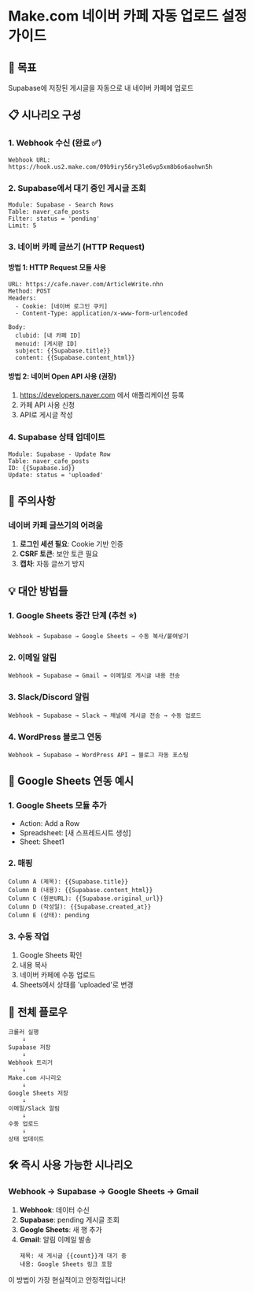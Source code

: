 # Make.com 네이버 카페 자동 업로드 설정 가이드

## 🎯 목표
Supabase에 저장된 게시글을 자동으로 내 네이버 카페에 업로드

## 📋 시나리오 구성

### 1. Webhook 수신 (완료 ✅)
```
Webhook URL: https://hook.us2.make.com/09b9iry56ry3le6vp5xm8b6o6aohwn5h
```

### 2. Supabase에서 대기 중인 게시글 조회
```
Module: Supabase - Search Rows
Table: naver_cafe_posts
Filter: status = 'pending'
Limit: 5
```

### 3. 네이버 카페 글쓰기 (HTTP Request)

#### 방법 1: HTTP Request 모듈 사용
```
URL: https://cafe.naver.com/ArticleWrite.nhn
Method: POST
Headers:
  - Cookie: [네이버 로그인 쿠키]
  - Content-Type: application/x-www-form-urlencoded

Body:
  clubid: [내 카페 ID]
  menuid: [게시판 ID]
  subject: {{Supabase.title}}
  content: {{Supabase.content_html}}
```

#### 방법 2: 네이버 Open API 사용 (권장)
1. https://developers.naver.com 에서 애플리케이션 등록
2. 카페 API 사용 신청
3. API로 게시글 작성

### 4. Supabase 상태 업데이트
```
Module: Supabase - Update Row
Table: naver_cafe_posts
ID: {{Supabase.id}}
Update: status = 'uploaded'
```

## 🚨 주의사항

### 네이버 카페 글쓰기의 어려움
1. **로그인 세션 필요**: Cookie 기반 인증
2. **CSRF 토큰**: 보안 토큰 필요
3. **캡차**: 자동 글쓰기 방지

## 💡 대안 방법들

### 1. Google Sheets 중간 단계 (추천 ⭐)
```
Webhook → Supabase → Google Sheets → 수동 복사/붙여넣기
```

### 2. 이메일 알림
```
Webhook → Supabase → Gmail → 이메일로 게시글 내용 전송
```

### 3. Slack/Discord 알림
```
Webhook → Supabase → Slack → 채널에 게시글 전송 → 수동 업로드
```

### 4. WordPress 블로그 연동
```
Webhook → Supabase → WordPress API → 블로그 자동 포스팅
```

## 📝 Google Sheets 연동 예시

### 1. Google Sheets 모듈 추가
- Action: Add a Row
- Spreadsheet: [새 스프레드시트 생성]
- Sheet: Sheet1

### 2. 매핑
```
Column A (제목): {{Supabase.title}}
Column B (내용): {{Supabase.content_html}}
Column C (원본URL): {{Supabase.original_url}}
Column D (작성일): {{Supabase.created_at}}
Column E (상태): pending
```

### 3. 수동 작업
1. Google Sheets 확인
2. 내용 복사
3. 네이버 카페에 수동 업로드
4. Sheets에서 상태를 'uploaded'로 변경

## 🔄 전체 플로우

```
크롤러 실행
    ↓
Supabase 저장
    ↓
Webhook 트리거
    ↓
Make.com 시나리오
    ↓
Google Sheets 저장
    ↓
이메일/Slack 알림
    ↓
수동 업로드
    ↓
상태 업데이트
```

## 🛠 즉시 사용 가능한 시나리오

### Webhook → Supabase → Google Sheets → Gmail

1. **Webhook**: 데이터 수신
2. **Supabase**: pending 게시글 조회
3. **Google Sheets**: 새 행 추가
4. **Gmail**: 알림 이메일 발송
   ```
   제목: 새 게시글 {{count}}개 대기 중
   내용: Google Sheets 링크 포함
   ```

이 방법이 가장 현실적이고 안정적입니다!